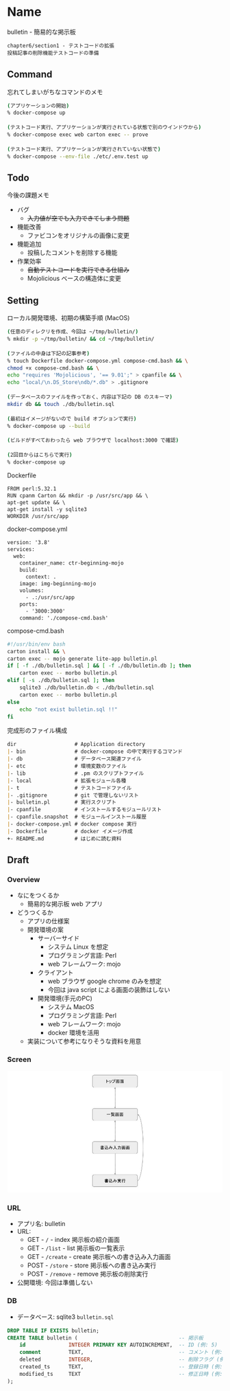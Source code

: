 # Name

bulletin - 簡易的な掲示板

```md
chapter6/section1 - テストコードの拡張
投稿記事の削除機能テストコードの準備
```

## Command

忘れてしまいがちなコマンドのメモ

```zsh
(アプリケーションの開始)
% docker-compose up

(テストコード実行、アプリケーションが実行されている状態で別のウインドウから)
% docker-compose exec web carton exec -- prove

(テストコード実行、アプリケーションが実行されていない状態で)
% docker-compose --env-file ./etc/.env.test up
```

## Todo

今後の課題メモ

- バグ
  - ~~入力値が空でも入力できてしまう問題~~
- 機能改善
  - ファビコンをオリジナルの画像に変更
- 機能追加
  - 投稿したコメントを削除する機能
- 作業効率
  - ~~自動テストコードを実行できる仕組み~~
  - Mojolicious ベースの構造体に変更

## Setting

ローカル開発環境、初期の構築手順 (MacOS)

```zsh
(任意のディレクリを作成、今回は ~/tmp/bulletin/)
% mkdir -p ~/tmp/bulletin/ && cd ~/tmp/bulletin/

(ファイルの中身は下記の記事参考)
% touch Dockerfile docker-compose.yml compose-cmd.bash && \
chmod +x compose-cmd.bash && \
echo "requires 'Mojolicious', '== 9.01';" > cpanfile && \
echo "local/\n.DS_Store\ndb/*.db" > .gitignore

(データベースのファイルを作っておく、内容は下記の DB のスキーマ)
mkdir db && touch ./db/bulletin.sql

(最初はイメージがないので build オプションで実行)
% docker-compose up --build

(ビルドがすべておわったら web ブラウザで localhost:3000 で確認)

(2回目からはこちらで実行)
% docker-compose up
```

Dockerfile

```docker
FROM perl:5.32.1
RUN cpanm Carton && mkdir -p /usr/src/app && \
apt-get update && \
apt-get install -y sqlite3
WORKDIR /usr/src/app
```

docker-compose.yml

```docker
version: '3.8'
services:
  web:
    container_name: ctr-beginning-mojo
    build:
      context: .
    image: img-beginning-mojo
    volumes:
      - .:/usr/src/app
    ports:
      - '3000:3000'
    command: './compose-cmd.bash'
```

compose-cmd.bash

```bash
#!/usr/bin/env bash
carton install && \
carton exec -- mojo generate lite-app bulletin.pl
if [ -f ./db/bulletin.sql ] && [ -f ./db/bulletin.db ]; then
    carton exec -- morbo bulletin.pl
elif [ -s ./db/bulletin.sql ]; then
    sqlite3 ./db/bulletin.db < ./db/bulletin.sql
    carton exec -- morbo bulletin.pl
else
    echo "not exist bulletin.sql !!"
fi
```

完成形のファイル構成

```md
dir                   # Application directory
|- bin                # docker-compose の中で実行するコマンド
|- db                 # データベース関連ファイル
|- etc                # 環境変数のファイル
|- lib                # .pm のスクリプトファイル
|- local              # 拡張モジュール各種
|- t                  # テストコードファイル
|- .gitignore         # git で管理しないリスト
|- bulletin.pl        # 実行スクリプト
|- cpanfile           # インストールするモジュールリスト
|- cpanfile.snapshot  # モジュールインストール履歴
|- docker-compose.yml # docker compose 実行
|- Dockerfile         # docker イメージ作成
+- README.md          # はじめに読む資料
```

## Draft

### Overview

- なにをつくるか
  - 簡易的な掲示板 web アプリ
- どうつくるか
  - アプリの仕様案
  - 開発環境の案
    - サーバーサイド
      - システム Linux を想定
      - プログラミング言語: Perl
      - web フレームワーク: mojo
    - クライアント
      - web ブラウザ google chrome のみを想定
      - 今回は java script による画面の装飾はしない
    - 開発環境(手元のPC)
      - システム MacOS
      - プログラミング言語: Perl
      - web フレームワーク: mojo
      - docker 環境を活用
  - 実装について参考になりそうな資料を用意

### Screen

![画面遷移](/img/borad.jpg)

### URL

- アプリ名: bulletin
- URL:
  - GET - `/` - index 掲示板の紹介画面
  - GET - `/list` - list 掲示板の一覧表示
  - GET - `/create` - create 掲示板への書き込み入力画面
  - POST - `/store` - store 掲示板への書き込み実行
  - POST - `/remove` - remove 掲示板の削除実行
- 公開環境: 今回は準備しない

### DB

- データベース: sqlite3 `bulletin.sql`

```sql
DROP TABLE IF EXISTS bulletin;
CREATE TABLE bulletin (                                 -- 掲示板
    id              INTEGER PRIMARY KEY AUTOINCREMENT,  -- ID (例: 5)
    comment         TEXT,                               -- コメント (例: '明日は晴れそう')
    deleted         INTEGER,                            -- 削除フラグ (例: 0: 削除していない, 1: 削除済み)
    created_ts      TEXT,                               -- 登録日時 (例: '2021-02-26 17:01:29')
    modified_ts     TEXT                                -- 修正日時 (例: '2021-02-26 17:01:29')
);
```
